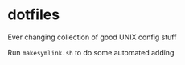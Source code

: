 # dotfiles
Ever changing collection of good UNIX config stuff

Run `makesymlink.sh` to do some automated adding
